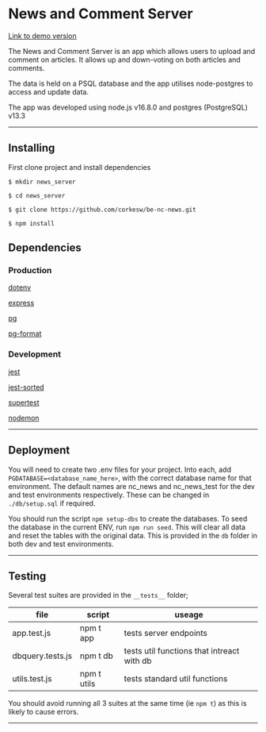 # News and Comment Server

[Link to demo version](https://backend-pro-news.herokuapp.com/api)

The News and Comment Server is an app which allows users to upload and comment on articles. It allows up and down-voting on both articles and comments. 

The data is held on a PSQL database and the app utilises node-postgres to access and update data.

The app was developed using node.js v16.8.0 and postgres (PostgreSQL) v13.3

-----------------------------------------------------------

## Installing

First clone project and install dependencies

`$ mkdir news_server` 

`$ cd news_server`

`$ git clone https://github.com/corkesw/be-nc-news.git`

`$ npm install`

## Dependencies

### Production
[dotenv](https://www.npmjs.com/package/dotenv)

[express](https://expressjs.com/)

[pg](https://node-postgres.com/)

[pg-format](https://www.npmjs.com/package/pg-format)

### Development
[jest](https://jestjs.io/docs/getting-started)

[jest-sorted](https://www.npmjs.com/package/jest-sorted)

[supertest](https://www.npmjs.com/package/supertest)

[nodemon](https://www.npmjs.com/package/nodemon)

-----------------------------------------------------------
## Deployment

You will need to create two .env files for your project. Into each, add `PGDATABASE=<database_name_here>`, with the correct database name for that environment. The default names are nc_news and nc_news_test for the dev and test environments respectively. These can be changed in `./db/setup.sql` if required.

You should run the script `npm setup-dbs` to create the databases. To seed the database in the current ENV, run `npm run seed`. This will clear all data and reset the tables with the original data. This is provided in the `db` folder in both dev and test environments.

----------------------------------------------------------
## Testing 

Several test suites are provided in the `__tests__` folder;

|  file | script  | useage  |
|---|---|---|
|  app.test.js |  npm t app |  tests server endpoints |
|   dbquery.tests.js| npm t db  |  tests util functions that intreact with db |
|  utils.test.js |  npm t utils |  tests standard util functions |

You should avoid running all 3 suites at the same time (ie `npm t`) as this is likely to cause errors.

----------------------------------------------------------


